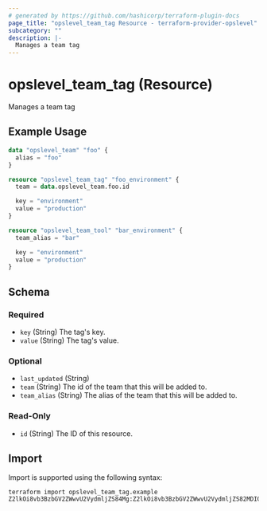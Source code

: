 ```yaml
---
# generated by https://github.com/hashicorp/terraform-plugin-docs
page_title: "opslevel_team_tag Resource - terraform-provider-opslevel"
subcategory: ""
description: |-
  Manages a team tag
---
```


# opslevel_team_tag (Resource)

Manages a team tag

## Example Usage

```terraform
data "opslevel_team" "foo" {
  alias = "foo"
}

resource "opslevel_team_tag" "foo_environment" {
  team = data.opslevel_team.foo.id

  key = "environment"
  value = "production"
}

resource "opslevel_team_tool" "bar_environment" {
  team_alias = "bar"

  key = "environment"
  value = "production"
}
```

<!-- schema generated by tfplugindocs -->
## Schema

### Required

- `key` (String) The tag's key.
- `value` (String) The tag's value.

### Optional

- `last_updated` (String)
- `team` (String) The id of the team that this will be added to.
- `team_alias` (String) The alias of the team that this will be added to.

### Read-Only

- `id` (String) The ID of this resource.

## Import

Import is supported using the following syntax:

```shell
terraform import opslevel_team_tag.example Z2lkOi8vb3BzbGV2ZWwvU2VydmljZS84Mg:Z2lkOi8vb3BzbGV2ZWwvU2VydmljZS82MDI0
```